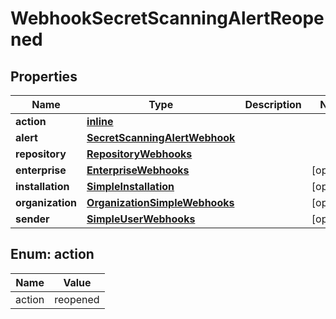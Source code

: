 
# WebhookSecretScanningAlertReopened

## Properties
Name | Type | Description | Notes
------------ | ------------- | ------------- | -------------
**action** | [**inline**](#Action) |  | 
**alert** | [**SecretScanningAlertWebhook**](SecretScanningAlertWebhook.md) |  | 
**repository** | [**RepositoryWebhooks**](RepositoryWebhooks.md) |  | 
**enterprise** | [**EnterpriseWebhooks**](EnterpriseWebhooks.md) |  |  [optional]
**installation** | [**SimpleInstallation**](SimpleInstallation.md) |  |  [optional]
**organization** | [**OrganizationSimpleWebhooks**](OrganizationSimpleWebhooks.md) |  |  [optional]
**sender** | [**SimpleUserWebhooks**](SimpleUserWebhooks.md) |  |  [optional]


<a id="Action"></a>
## Enum: action
Name | Value
---- | -----
action | reopened



